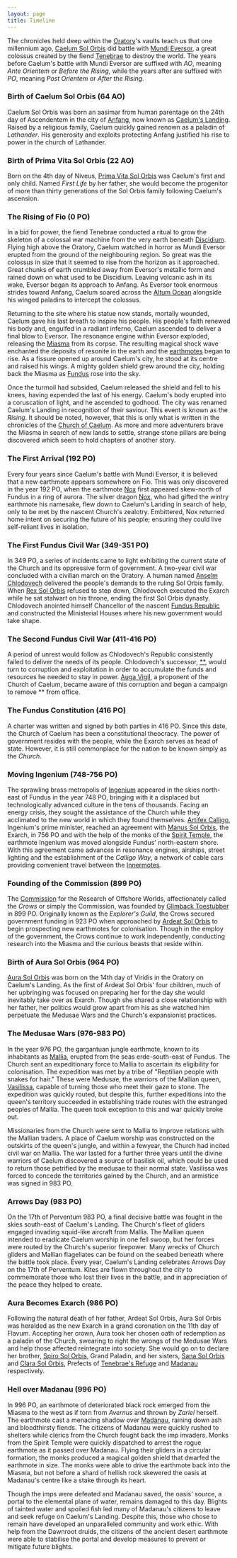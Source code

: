 ```yaml
---
layout: page
title: Timeline
---
```


The chronicles held deep within the [Oratory]()'s vaults teach us that one millennium ago, [Caelum Sol Orbis]() did battle with [Mundi Eversor](), a great colossus created by the fiend [Tenebrae]() to destroy the world. The years before Caelum's battle with Mundi Eversor are suffixed with *AO*, meaning *Ante Orientem* or *Before the Rising*, while the years after are suffixed with *PO*, meaning *Post Orientem* or *After the Rising*.

### Birth of Caelum Sol Orbis (64 AO)

Caelum Sol Orbis was born an aasimar from human parentage on the 24th day of Ascendentem in the city of [Anfang](), now known as [Caelum's Landing](). Raised by a religious family, Caelum quickly gained renown as a paladin of *Lathander*. His generosity and exploits protecting Anfang justified his rise to power in the church of Lathander.

### Birth of Prima Vita Sol Orbis (22 AO)

Born on the 4th day of Niveus, [Prima Vita Sol Orbis]() was Caelum's first and only child. Named *First Life* by her father, she would become the progenitor of more than thirty generations of the Sol Orbis family following Caelum's ascension.

### The Rising of Fio (0 PO)

In a bid for power, the fiend Tenebrae conducted a ritual to grow the skeleton of a colossal war machine from the very earth beneath [Discidium](). Flying high above the Oratory, Caelum watched in horror as Mundi Eversor erupted from the ground of the neighbouring region. So great was the colossus in size that it seemed to rise from the horizon as it approached. Great chunks of earth crumbled away from Eversor's metallic form and rained down on what used to be Discidium. Leaving volcanic ash in its wake, Eversor began its approach to Anfang. As Eversor took enormous strides toward Anfang, Caelum soared across the [Altum Ocean]() alongside his winged paladins to intercept the colossus.

Returning to the site where his statue now stands, mortally wounded, Caelum gave his last breath to inspire his people. His people's faith renewed his body and, engulfed in a radiant inferno, Caelum ascended to deliver a final blow to Eversor. The resonance engine within Eversor exploded, releasing the [Miasma]() from its corpse. The resulting magical shock wave enchanted the deposits of resonite in the earth and the [earthmotes]() began to rise. As a fissure opened up around Caelum's city, he stood at its centre and raised his wings. A mighty golden shield grew around the city, holding back the Miasma as [Fundus]() rose into the sky.

Once the turmoil had subsided, Caelum released the shield and fell to his knees, having expended the last of his energy. Caelum's body erupted into a coruscation of light, and he ascended to godhood. The city was renamed Caelum's Landing in recognition of their saviour. This event is known as the *Rising*. It should be noted, however, that this is only what is written in the chronicles of the [Church of Caelum](). As more and more adventurers brave the Miasma in search of new lands to settle, strange stone pillars are being discovered which seem to hold chapters of another story.

### The First Arrival (192 PO)

Every four years since Caelum's battle with Mundi Eversor, it is believed that a new earthmote appears somewhere on Fio. This was only discovered in the year 192 PO, when the earthmote [Nox]() first appeared skew-north of Fundus in a ring of aurora. The silver dragon [Nox](), who had gifted the wintry earthmote his namesake, flew down to Caelum's Landing in search of help, only to be met by the nascent Church's zealotry. Embittered, Nox returned home intent on securing the future of his people; ensuring they could live self-reliant lives in isolation.

### The First Fundus Civil War (349-351 PO)

In 349 PO, a series of incidents came to light exhibiting the current state of the Church and its oppressive form of government. A two-year civil war concluded with a civilian march on the Oratory. A human named [Anselm Chlodovech]() delivered the people's demands to the ruling Sol Orbis family. When [Rex Sol Orbis]() refused to step down, Chlodovech executed the Exarch while he sat stalwart on his throne, ending the first Sol Orbis dynasty. Chlodovech anointed himself Chancellor of the nascent [Fundus Republic]() and constructed the Ministerial Houses where his new government would take shape.

### The Second Fundus Civil War (411-416 PO)

A period of unrest would follow as Chlodovech's Republic consistently failed to deliver the needs of its people. Chlodovech's successor, [**](), would turn to corruption and exploitation in order to accumulate the funds and resources he needed to stay in power. [Auga Vigil](), a proponent of the Church of Caelum, became aware of this corruption and began a campaign to remove ** from office.

### The Fundus Constitution (416 PO)

A charter was written and signed by both parties in 416 PO. Since this date, the Church of Caelum has been a constitutional theocracy. The power of government resides with the people, while the Exarch serves as head of state. However, it is still commonplace for the nation to be known simply as the *Church*.

### Moving Ingenium (748-756 PO)

The sprawling brass metropolis of [Ingenium]() appeared in the skies north-east of Fundus in the year 748 PO, bringing with it a displaced but technologically advanced culture in the tens of thousands. Facing an energy crisis, they sought the assistance of the Church while they acclimated to the new world in which they found themselves. [Artifex Calligo](), Ingenium's prime minister, reached an agreement with [Manus Sol Orbis](), the Exarch, in 756 PO and with the help of the monks of the [Spirit Temple](), the earthmote Ingenium was moved alongside Fundus' north-eastern shore. With this agreement came advances in resonance engines, airships, street lighting and the establishment of the *Calligo Way*, a network of cable cars providing convenient travel between the [Innermotes]().

### Founding of the Commission (899 PO)

The [Commission]() for the Research of Offshore Worlds, affectionately called the *Crows* or simply the Commission, was founded by [Glimback Toestubber]() in 899 PO. Originally known as the *Explorer's Guild*, the Crows secured government funding in 923 PO when approached by [Ardeat Sol Orbis]() to begin prospecting new earthmotes for colonisation. Though in the employ of the government, the Crows continue to work independently, conducting research into the Miasma and the curious beasts that reside within.

### Birth of Aura Sol Orbis (964 PO)

[Aura Sol Orbis]() was born on the 14th day of Viridis in the Oratory on Caelum's Landing. As the first of Ardeat Sol Orbis' four children, much of her upbringing was focused on preparing her for the day she would inevitably take over as Exarch. Though she shared a close relationship with her father, her politics would grow apart from his as she watched him perpetuate the Medusae Wars and the Church's expansionist practices.

### The Medusae Wars (976-983 PO)

In the year 976 PO, the gargantuan jungle earthmote, known to its inhabitants as [Mallia](), erupted from the seas erde-south-east of Fundus. The Church sent an expeditionary force to Mallia to ascertain its eligibility for colonisation. The expedition was met by a tribe of "Reptilian people with snakes for hair." These were Medusae, the warriors of the Mallian queen, [Vasilissa](), capable of turning those who meet their gaze to stone. The expedition was quickly routed, but despite this, further expeditions into the queen's territory succeeded in establishing trade routes with the estranged peoples of Mallia. The queen took exception to this and war quickly broke out.

Missionaries from the Church were sent to Mallia to improve relations with the Mallian traders. A place of Caelum worship was constructed on the outskirts of the queen's jungle, and within a fewyear, the Church had incited civil war on Mallia. The war lasted for a further three years until the divine warriors of Caelum discovered a source of basilisk oil, which could be used to return those petrified by the medusae to their normal state. Vasilissa was forced to concede the territories gained by the Church, and an armistice was signed in 983 PO.

### Arrows Day (983 PO)

On the 17th of Perventum 983 PO, a final decisive battle was fought in the skies south-east of Caelum's Landing. The Church's fleet of gliders engaged invading squid-like aircraft from Mallia. The Mallian queen intended to eradicate Caelum worship in one fell swoop, but her forces were routed by the Church's superior firepower. Many wrecks of Church gliders and Mallian flagellates can be found on the seabed beneath where the battle took place. Every year, Caelum's Landing celebrates Arrows Day on the 17th of Perventum. Kites are flown throughout the city to commemorate those who lost their lives in the battle, and in appreciation of the peace they helped to create.

### Aura Becomes Exarch (986 PO)

Following the natural death of her father, Ardeat Sol Orbis, Aura Sol Orbis was heralded as the new Exarch in a grand coronation on the 11th day of Flavum. Accepting her crown, Aura took her chosen oath of redemption as a paladin of the Church, swearing to right the wrongs of the Medusae Wars and help those affected reintegrate into society. She would go on to declare her brother, [Spiro Sol Orbis](), Grand Paladin, and her sisters, [Sana Sol Orbis]() and [Clara Sol Orbis](), Prefects of [Tenebrae's Refuge]() and [Madanau]() respectively.

### Hell over Madanau (996 PO)

In 996 PO, an earthmote of deteriorated black rock emerged from the Miasma to the west as if torn from *Avernus* and thrown by *Zariel* herself. The earthmote cast a menacing shadow over [Madanau](), raining down ash and bloodthirsty fiends. The citizens of Madanau were quickly rushed to shelters while clerics from the Church fought back the imp invaders. Monks from the Spirit Temple were quickly dispatched to arrest the rogue earthmote as it passed over Madanau. Flying their gliders in a circular formation, the monks produced a magical golden shield that dwarfed the earthmote in size. The monks were able to drive the earthmote back into the Miasma, but not before a shard of hellish rock skewered the oasis at Madanau's centre like a stake through its heart.

Though the imps were defeated and Madanau saved, the oasis' source, a portal to the elemental plane of water, remains damaged to this day. Blights of tainted water and spoiled fish led many of Madanau's citizens to leave and seek refuge on Caelum's Landing. Despite this, those who chose to remain have developed an unparalleled community and work ethic. With help from the Dawnroot druids, the citizens of the ancient desert earthmote were able to stabilise the portal and develop measures to prevent or mitigate future blights.  
